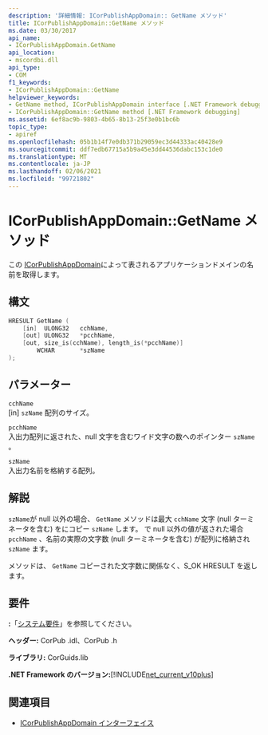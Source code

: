 ```yaml
---
description: '詳細情報: ICorPublishAppDomain:: GetName メソッド'
title: ICorPublishAppDomain::GetName メソッド
ms.date: 03/30/2017
api_name:
- ICorPublishAppDomain.GetName
api_location:
- mscordbi.dll
api_type:
- COM
f1_keywords:
- ICorPublishAppDomain::GetName
helpviewer_keywords:
- GetName method, ICorPublishAppDomain interface [.NET Framework debugging]
- ICorPublishAppDomain::GetName method [.NET Framework debugging]
ms.assetid: 6ef8ac9b-9803-4b65-8b13-25f3e0b1bc6b
topic_type:
- apiref
ms.openlocfilehash: 05b1b14f7e0db371b29059ec3d44333ac40428e9
ms.sourcegitcommit: ddf7edb67715a5b9a45e3dd44536dabc153c1de0
ms.translationtype: MT
ms.contentlocale: ja-JP
ms.lasthandoff: 02/06/2021
ms.locfileid: "99721802"
---
```

# <a name="icorpublishappdomaingetname-method"></a>ICorPublishAppDomain::GetName メソッド

この [ICorPublishAppDomain](icorpublishappdomain-interface.md)によって表されるアプリケーションドメインの名前を取得します。  
  
## <a name="syntax"></a>構文  
  
```cpp  
HRESULT GetName (  
    [in]  ULONG32   cchName,
    [out] ULONG32   *pcchName,  
    [out, size_is(cchName), length_is(*pcchName)]
        WCHAR       *szName  
);  
```  
  
## <a name="parameters"></a>パラメーター  

 `cchName`  
 [in] `szName` 配列のサイズ。  
  
 `pcchName`  
 入出力配列に返された、null 文字を含むワイド文字の数へのポインター `szName` 。  
  
 `szName`  
 入出力名前を格納する配列。  
  
## <a name="remarks"></a>解説  

 `szName`が null 以外の場合、 `GetName` メソッドは最大 `cchName` 文字 (null ターミネータを含む) をにコピー `szName` します。 で null 以外の値が返された場合 `pcchName` 、名前の実際の文字数 (null ターミネータを含む) が配列に格納され `szName` ます。  
  
 メソッドは、 `GetName` コピーされた文字数に関係なく、S_OK HRESULT を返します。  
  
## <a name="requirements"></a>要件  

 **:**「[システム要件](../../get-started/system-requirements.md)」を参照してください。  
  
 **ヘッダー:** CorPub .idl、CorPub .h  
  
 **ライブラリ:** CorGuids.lib  
  
 **.NET Framework のバージョン:**[!INCLUDE[net_current_v10plus](../../../../includes/net-current-v10plus-md.md)]  
  
## <a name="see-also"></a>関連項目

- [ICorPublishAppDomain インターフェイス](icorpublishappdomain-interface.md)
